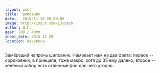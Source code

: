 ```yaml
---
layout: post
title:  Шиповник
date:   2015-11-30 00:00:00
image: http://imgur.com/L3vqaob
author: Д.Г.
gear: 70D / 40mm
shoot_date: 2015 11 29
location: Нахабино
---
```


Замёрзший напрочь шиповник. Намекает нам на два факта: первое -- сороковник, в принципе, тоже макро, хотя до 35 ему далеко; второе -- зелёный забор есть отличный фон для чего угодно.
